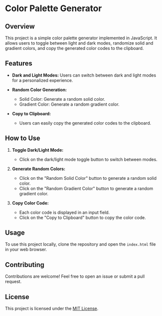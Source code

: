 # Color Palette Generator

## Overview

This project is a simple color palette generator implemented in JavaScript. It allows users to toggle between light and dark modes, randomize solid and gradient colors, and copy the generated color codes to the clipboard.

## Features

- **Dark and Light Modes:** Users can switch between dark and light modes for a personalized experience.

- **Random Color Generation:**
  - Solid Color: Generate a random solid color.
  - Gradient Color: Generate a random gradient color.

- **Copy to Clipboard:**
  - Users can easily copy the generated color codes to the clipboard.

## How to Use

1. **Toggle Dark/Light Mode:**
   - Click on the dark/light mode toggle button to switch between modes.

2. **Generate Random Colors:**
   - Click on the "Random Solid Color" button to generate a random solid color.
   - Click on the "Random Gradient Color" button to generate a random gradient color.

3. **Copy Color Code:**
   - Each color code is displayed in an input field.
   - Click on the "Copy to Clipboard" button to copy the color code.

## Usage

To use this project locally, clone the repository and open the `index.html` file in your web browser.

## Contributing

Contributions are welcome! Feel free to open an issue or submit a pull request.

## License

This project is licensed under the [MIT License](LICENSE).
